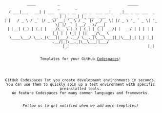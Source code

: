 <p><pre align="center"><code>
  ____          _                               _____                    _       _            
 / ___|___   __| | ___  ___ _ __   __ _  ___ __|_   _|__ _ __ ___  _ __ | | __ _| |_ ___  ___ 
| |   / _ \ / _` |/ _ \/ __| '_ \ / _` |/ __/ _ \| |/ _ \ '_ ` _ \| '_ \| |/ _` | __/ _ \/ __|
| |__| (_) | (_| |  __/\__ \ |_) | (_| | (_|  __/| |  __/ | | | | | |_) | | (_| | ||  __/\__ \
 \____\___/ \__,_|\___||___/ .__/ \__,_|\___\___||_|\___|_| |_| |_| .__/|_|\__,_|\__\___||___/
                           |_|                                    |_|                         
<br/>
Templates for your GitHub <a href="https://github.com/features/codespaces">Codespaces</a>!
<br/>
<br/>
GitHub Codespaces let you create development environments in seconds.
You can use them to quickly spin up a test environment with specific preinstalled tools.
We feature Codespaces for many common languages and frameworks.
<br/>
<i>Follow us to get notified when we add more templates!</i>
  
</code></pre></p>
